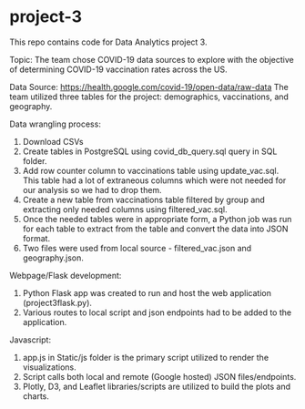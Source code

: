 # project-3

This repo contains code for Data Analytics project 3.

Topic:
The team chose COVID-19 data sources to explore with the objective of determining COVID-19 vaccination rates across the US. 

Data Source: https://health.google.com/covid-19/open-data/raw-data
The team utilized three tables for the project: demographics, vaccinations, and geography.

Data wrangling process:
1. Download CSVs
2. Create tables in PostgreSQL using covid_db_query.sql query in SQL folder.
3. Add row counter column to vaccinations table using update_vac.sql. This table had a lot of extraneous columns which were not needed for our analysis so we had to drop them.
4. Create a new table from vaccinations table filtered by group and extracting only needed columns using filtered_vac.sql.
5. Once the needed tables were in appropriate form, a Python job was run for each table to extract from the table and convert the data into JSON format.
6. Two files were used from local source - filtered_vac.json and geography.json.

Webpage/Flask development:
1. Python Flask app was created to run and host the web application (project3flask.py).
2. Various routes to local script and json endpoints had to be added to the application.

Javascript:
1. app.js in Static/js folder is the primary script utilized to render the visualizations.
2. Script calls both local and remote (Google hosted) JSON files/endpoints.
3. Plotly, D3, and Leaflet libraries/scripts are utilized to build the plots and charts. 
